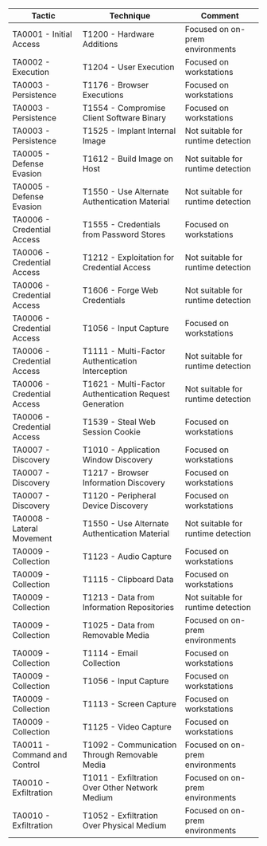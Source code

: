 | Tactic | Technique |Comment|
|--------|-----------|-------|
|TA0001 - Initial Access|T1200 - Hardware Additions|Focused on on-prem environments|
|TA0002 - Execution|T1204 - User Execution|Focused on workstations|
|TA0003 - Persistence|T1176 - Browser Executions|Focused on workstations|
|TA0003 - Persistence|T1554 - Compromise Client Software Binary|Focused on workstations|
|TA0003 - Persistence|T1525 - Implant Internal Image|Not suitable for runtime detection|
|TA0005 - Defense Evasion|T1612 - Build Image on Host|Not suitable for runtime detection|
|TA0005 - Defense Evasion|T1550 - Use Alternate Authentication Material|Not suitable for runtime detection|
|TA0006 - Credential Access|T1555 - Credentials from Password Stores|Focused on workstations|
|TA0006 - Credential Access|T1212 - Exploitation for Credential Access|Not suitable for runtime detection|
|TA0006 - Credential Access|T1606 - Forge Web Credentials|Not suitable for runtime detection|
|TA0006 - Credential Access|T1056 - Input Capture|Focused on workstations|
|TA0006 - Credential Access|T1111 - Multi-Factor Authentication Interception|Not suitable for runtime detection|
|TA0006 - Credential Access|T1621 - Multi-Factor Authentication Request Generation|Not suitable for runtime detection|
|TA0006 - Credential Access|T1539 - Steal Web Session Cookie|Focused on workstations|
|TA0007 - Discovery|T1010 - Application Window Discovery|Focused on workstations|
|TA0007 - Discovery|T1217 - Browser Information Discovery|Focused on workstations|
|TA0007 - Discovery|T1120 - Peripheral Device Discovery|Focused on workstations|
|TA0008 - Lateral Movement|T1550 - Use Alternate Authentication Material|Not suitable for runtime detection|
|TA0009 - Collection|T1123 - Audio Capture|Focused on workstations|
|TA0009 - Collection|T1115 - Clipboard Data|Focused on workstations|
|TA0009 - Collection|T1213 - Data from Information Repositories|Not suitable for runtime detection|
|TA0009 - Collection|T1025 - Data from Removable Media|Focused on on-prem environments|
|TA0009 - Collection|T1114 - Email Collection|Focused on workstations|
|TA0009 - Collection|T1056 - Input Capture|Focused on workstations|
|TA0009 - Collection|T1113 - Screen Capture|Focused on workstations|
|TA0009 - Collection|T1125 - Video Capture|Focused on workstations|
|TA0011 - Command and Control|T1092 - Communication Through Removable Media|Focused on on-prem environments|
|TA0010 - Exfiltration|T1011 - Exfiltration Over Other Network Medium|Focused on on-prem environments|
|TA0010 - Exfiltration|T1052 - Exfiltration Over Physical Medium|Focused on on-prem environments|